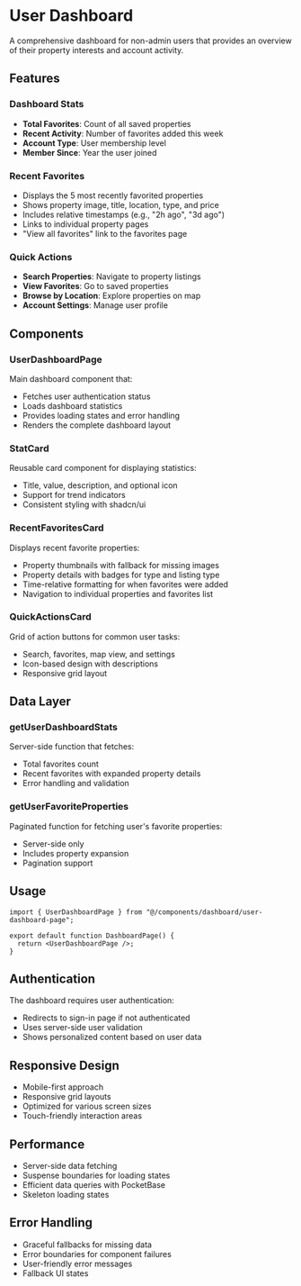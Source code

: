 # User Dashboard

A comprehensive dashboard for non-admin users that provides an overview of their property interests and account activity.

## Features

### Dashboard Stats
- **Total Favorites**: Count of all saved properties
- **Recent Activity**: Number of favorites added this week
- **Account Type**: User membership level
- **Member Since**: Year the user joined

### Recent Favorites
- Displays the 5 most recently favorited properties
- Shows property image, title, location, type, and price
- Includes relative timestamps (e.g., "2h ago", "3d ago")
- Links to individual property pages
- "View all favorites" link to the favorites page

### Quick Actions
- **Search Properties**: Navigate to property listings
- **View Favorites**: Go to saved properties
- **Browse by Location**: Explore properties on map
- **Account Settings**: Manage user profile

## Components

### UserDashboardPage
Main dashboard component that:
- Fetches user authentication status
- Loads dashboard statistics
- Provides loading states and error handling
- Renders the complete dashboard layout

### StatCard
Reusable card component for displaying statistics:
- Title, value, description, and optional icon
- Support for trend indicators
- Consistent styling with shadcn/ui

### RecentFavoritesCard
Displays recent favorite properties:
- Property thumbnails with fallback for missing images
- Property details with badges for type and listing type
- Time-relative formatting for when favorites were added
- Navigation to individual properties and favorites list

### QuickActionsCard
Grid of action buttons for common user tasks:
- Search, favorites, map view, and settings
- Icon-based design with descriptions
- Responsive grid layout

## Data Layer

### getUserDashboardStats
Server-side function that fetches:
- Total favorites count
- Recent favorites with expanded property details
- Error handling and validation

### getUserFavoriteProperties
Paginated function for fetching user's favorite properties:
- Server-side only
- Includes property expansion
- Pagination support

## Usage

```tsx
import { UserDashboardPage } from "@/components/dashboard/user-dashboard-page";

export default function DashboardPage() {
  return <UserDashboardPage />;
}
```

## Authentication

The dashboard requires user authentication:
- Redirects to sign-in page if not authenticated
- Uses server-side user validation
- Shows personalized content based on user data

## Responsive Design

- Mobile-first approach
- Responsive grid layouts
- Optimized for various screen sizes
- Touch-friendly interaction areas

## Performance

- Server-side data fetching
- Suspense boundaries for loading states
- Efficient data queries with PocketBase
- Skeleton loading states

## Error Handling

- Graceful fallbacks for missing data
- Error boundaries for component failures
- User-friendly error messages
- Fallback UI states
